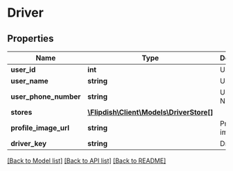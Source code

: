 # Driver

## Properties
Name | Type | Description | Notes
------------ | ------------- | ------------- | -------------
**user_id** | **int** | User Id | [optional] 
**user_name** | **string** | User Name | [optional] 
**user_phone_number** | **string** | User Phone Number | [optional] 
**stores** | [**\Flipdish\\Client\Models\DriverStore[]**](DriverStore.md) |  | [optional] 
**profile_image_url** | **string** | Profile image url | [optional] 
**driver_key** | **string** | Driver Key | [optional] 

[[Back to Model list]](../README.md#documentation-for-models) [[Back to API list]](../README.md#documentation-for-api-endpoints) [[Back to README]](../README.md)



